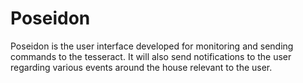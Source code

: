 # Poseidon

Poseidon is the user interface developed for monitoring and sending commands to the 
tesseract. It will also send notifications to the user regarding various events around the house relevant to the user. 